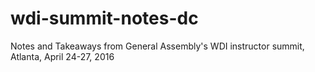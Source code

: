 # wdi-summit-notes-dc

Notes and Takeaways from General Assembly's WDI instructor summit, Atlanta, April 24-27, 2016

